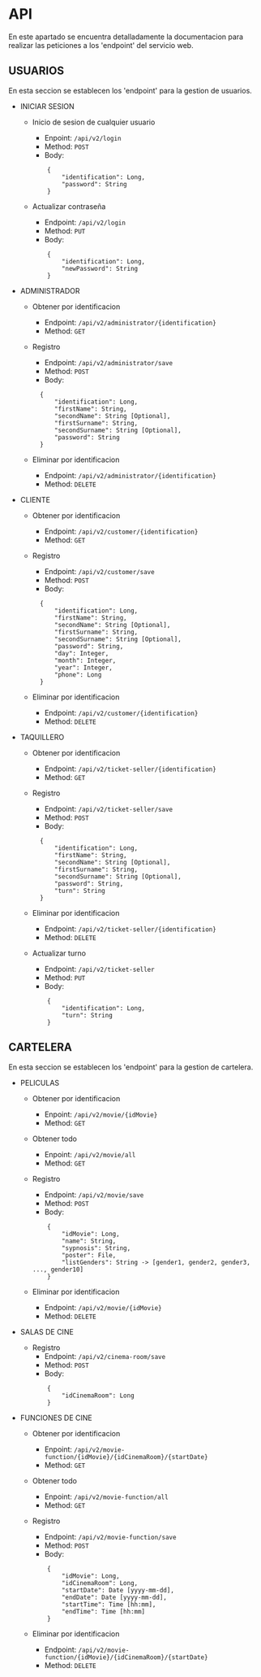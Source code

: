 # API
En este apartado se encuentra detalladamente la documentacion para realizar las peticiones a los 'endpoint' del servicio web.

## USUARIOS
En esta seccion se establecen los 'endpoint' para la gestion de usuarios.

- INICIAR SESION

    - Inicio de sesion de cualquier usuario
        - Enpoint: `/api/v2/login`
        - Method: `POST`
        - Body:
        ```
            {
                "identification": Long,
                "password": String
            }
        ```

    - Actualizar contraseña
        - Endpoint: `/api/v2/login`
        - Method: `PUT`
        - Body:
        ```
            {
                "identification": Long,
                "newPassword": String
            }
        ```

- ADMINISTRADOR

    - Obtener por identificacion
        - Endpoint: `/api/v2/administrator/{identification}`
        - Method: `GET`

    - Registro
      - Endpoint: `/api/v2/administrator/save`
      - Method: `POST`
      - Body:
      ```
        {
            "identification": Long,
            "firstName": String,
            "secondName": String [Optional],
            "firstSurname": String,
            "secondSurname": String [Optional],
            "password": String
        }
      ```
    
    - Eliminar por identificacion
        - Endpoint: `/api/v2/administrator/{identification}`
        - Method: `DELETE`

- CLIENTE

    - Obtener por identificacion
        - Endpoint: `/api/v2/customer/{identification}`
        - Method: `GET`

    - Registro
      - Endpoint: `/api/v2/customer/save`
      - Method: `POST`
      - Body:
      ```
        {
            "identification": Long,
            "firstName": String,
            "secondName": String [Optional],
            "firstSurname": String,
            "secondSurname": String [Optional],
            "password": String,
            "day": Integer,
            "month": Integer,
            "year": Integer,
            "phone": Long
        }
      ```
    
    - Eliminar por identificacion
        - Endpoint: `/api/v2/customer/{identification}`
        - Method: `DELETE`

- TAQUILLERO    

    - Obtener por identificacion
        - Endpoint: `/api/v2/ticket-seller/{identification}`
        - Method: `GET`

    - Registro
      - Endpoint: `/api/v2/ticket-seller/save`
      - Method: `POST`
      - Body:
      ```
        {
            "identification": Long,
            "firstName": String,
            "secondName": String [Optional],
            "firstSurname": String,
            "secondSurname": String [Optional],
            "password": String,
            "turn": String
        }
      ```
    
    - Eliminar por identificacion
        - Endpoint: `/api/v2/ticket-seller/{identification}`
        - Method: `DELETE`

    - Actualizar turno
        - Endpoint: `/api/v2/ticket-seller`
        - Method: `PUT`
        - Body:
        ```
            {
                "identification": Long,
                "turn": String
            }
        ```

## CARTELERA
En esta seccion se establecen los 'endpoint' para la gestion de cartelera.

- PELICULAS

    - Obtener por identificacion
        - Enpoint: `/api/v2/movie/{idMovie}`
        - Method: `GET`

    - Obtener todo
        - Enpoint: `/api/v2/movie/all`
        - Method: `GET`

    - Registro
        - Endpoint: `/api/v2/movie/save`
        - Method: `POST`
        - Body:
        ```
            {
                "idMovie": Long,
                "name": String,
                "sypnosis": String,
                "poster": File,
                "listGenders": String -> [gender1, gender2, gender3, ..., gender10]
            }
        ```
    - Eliminar por identificacion
        - Endpoint: `/api/v2/movie/{idMovie}`
        - Method: `DELETE`

- SALAS DE CINE

    - Registro
        - Endpoint: `/api/v2/cinema-room/save`
        - Method: `POST`
        - Body:
        ```
            {
                "idCinemaRoom": Long
            }
        ```

- FUNCIONES DE CINE

    - Obtener por identificacion
        - Enpoint: `/api/v2/movie-function/{idMovie}/{idCinemaRoom}/{startDate}`
        - Method: `GET`

    - Obtener todo
        - Enpoint: `/api/v2/movie-function/all`
        - Method: `GET`

    - Registro
        - Endpoint: `/api/v2/movie-function/save`
        - Method: `POST`
        - Body:
        ```
            {
                "idMovie": Long,
                "idCinemaRoom": Long,
                "startDate": Date [yyyy-mm-dd],
                "endDate": Date [yyyy-mm-dd],
                "startTime": Time [hh:mm],
                "endTime": Time [hh:mm]
            }
        ```

    - Eliminar por identificacion
        - Endpoint: `/api/v2/movie-function/{idMovie}/{idCinemaRoom}/{startDate}`
        - Method: `DELETE`
